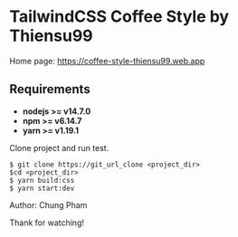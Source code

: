 # TailwindCSS Coffee Style by Thiensu99

Home page: https://coffee-style-thiensu99.web.app

## Requirements

* **nodejs >= v14.7.0**
* **npm >= v6.14.7**
* **yarn >= v1.19.1**

Clone project and run test.

```
$ git clone https://git_url_clone <project_dir>
$cd <project_dir>
$ yarn build:css
$ yarn start:dev
```

Author: Chung Pham

Thank for watching!